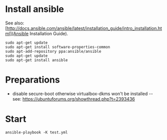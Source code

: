 # Install ansible
See also: [http://docs.ansible.com/ansible/latest/installation_guide/intro_installation.html](Ansible Installation Guide).

```
sudo apt-get update
sudo apt-get install software-properties-common
sudo apt-add-repository ppa:ansible/ansible
sudo apt-get update
sudo apt-get install ansible
```

# Preparations
- disable secure-boot otherwise virtualbox-dkms won't be installed
-- see: https://ubuntuforums.org/showthread.php?t=2393436

# Start 

```
ansible-playbook -K test.yml
```
